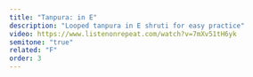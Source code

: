 ```yaml
---
title: "Tanpura: in E"
description: "Looped tanpura in E shruti for easy practice"
video: https://www.listenonrepeat.com/watch?v=7mXv51tH6yk
semitone: "true"
related: "F"
order: 3
---
```

